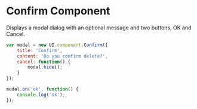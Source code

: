 Confirm Component
===================

Displays a modal dialog with an optional message and two buttons, OK and Cancel.


```javascript
var modal = new UI.component.Confirm({
    title: 'Confirm',
    content: 'Do you confirm delete?',
    cancel: function() {
        modal.hide();
    }
});

modal.on('ok', function() {
    console.log('ok');
});
```
